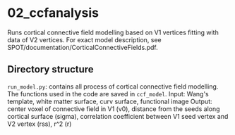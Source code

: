 # 02_ccfanalysis

Runs cortical connective field modelling based on V1 vertices fitting with data of V2 vertices. For exact model description, see SPOT/documentation/CorticalConnectiveFields.pdf.

## Directory structure

`run_model.py`: contains all process of cortical connective field modelling. The functions used in the code are saved in `ccf_model`.
Input: Wang's template, white matter surface, curv surface, functional image
Output: center voxel of connective field in V1 (v0), distance from the seeds along cortical surface (sigma), correlation coefficient between V1 seed vertex and V2 vertex (rss), r^2 (r)

